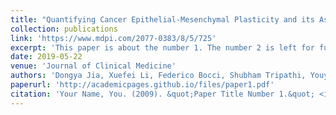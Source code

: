 ```yaml
---
title: "Quantifying Cancer Epithelial-Mesenchymal Plasticity and its Association with Stemness and Immune Response"
collection: publications
link: 'https://www.mdpi.com/2077-0383/8/5/725'
excerpt: 'This paper is about the number 1. The number 2 is left for future work.'
date: 2019-05-22
venue: 'Journal of Clinical Medicine'
authors: 'Dongya Jia, Xuefei Li, Federico Bocci, Shubham Tripathi, Youyuan Deng, Mohit Kumar Jolly, José N Onuchic, and Herbert Levine'
paperurl: 'http://academicpages.github.io/files/paper1.pdf'
citation: 'Your Name, You. (2009). &quot;Paper Title Number 1.&quot; <i>Journal 1</i>. 1(1).'
---
```

